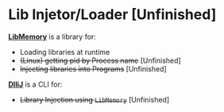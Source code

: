 # Lib Injetor/Loader [Unfinished]

<u>**LibMemory**</u> is a library for:
- Loading libraries at runtime
- ~~(Linux) getting pid by Process name~~ [Unfinished]
- ~~Injecting libraries into Programs~~ [Unfinished]

<u>**DlliJ**</u> is a CLI for:
- ~~Library Injection using `LibMemory`~~ [Unfinished]
